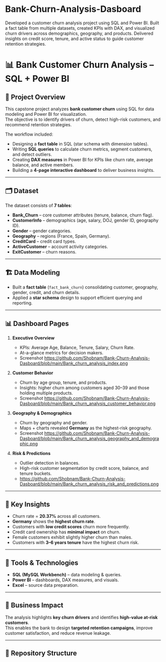 # Bank-Churn-Analysis-Dasboard
Developed a customer churn analysis project using SQL and Power BI. Built a fact table from multiple datasets, created KPIs with DAX, and visualized churn drivers across demographics, geography, and products. Delivered insights on credit score, tenure, and active status to guide customer retention strategies.
# 📊 Bank Customer Churn Analysis – SQL + Power BI

## 📌 Project Overview
This capstone project analyzes **bank customer churn** using SQL for data modeling and Power BI for visualization.  
The objective is to identify drivers of churn, detect high-risk customers, and recommend retention strategies.  

The workflow included:
- Designing a **fact table** in SQL (star schema with dimension tables).  
- Writing **SQL queries** to calculate churn metrics, segment customers, and detect outliers.  
- Creating **DAX measures** in Power BI for KPIs like churn rate, average balance, and active members.  
- Building a **4-page interactive dashboard** to deliver business insights.  

---

## 🗂️ Dataset
The dataset consists of **7 tables**:  
- **Bank_Churn** – core customer attributes (tenure, balance, churn flag).  
- **CustomerInfo** – demographics (age, salary, DOJ, gender ID, geography ID).  
- **Gender** – gender categories.  
- **Geography** – regions (France, Spain, Germany).  
- **CreditCard** – credit card types.  
- **ActiveCustomer** – account activity categories.  
- **ExitCustomer** – churn reasons.  

---

## 🏗️ Data Modeling
- Built a **fact table** (`fact_bank_churn`) consolidating customer, geography, gender, credit, and churn details.  
- Applied a **star schema** design to support efficient querying and reporting.  

---

## 📊 Dashboard Pages

1. **Executive Overview**  
   - KPIs: Average Age, Balance, Tenure, Salary, Churn Rate.  
   - At-a-glance metrics for decision makers.
   - Screenshot https://github.com/Shobnam/Bank-Churn-Analysis-Dasboard/blob/main/Bank_churn_analysis_index.png

2. **Customer Behavior**  
   - Churn by age group, tenure, and products.  
   - Insights: higher churn among customers aged 30–39 and those holding multiple products.
   - Screenshot https://github.com/Shobnam/Bank-Churn-Analysis-Dasboard/blob/main/Bank_churn_analysis_customer_behavior.png

3. **Geography & Demographics**  
   - Churn by geography and gender.  
   - Maps + charts revealed **Germany** as the highest-risk geography.
   - Screenshot https://github.com/Shobnam/Bank-Churn-Analysis-Dasboard/blob/main/Bank_churn_analysis_geography_and_demographic.png

4. **Risk & Predictions**  
   - Outlier detection in balances.  
   - High-risk customer segmentation by credit score, balance, and tenure buckets.
   - https://github.com/Shobnam/Bank-Churn-Analysis-Dasboard/blob/main/Bank_churn_analysis_risk_and_predictions.png

---

## 📌 Key Insights
- Churn rate = **20.37%** across all customers.  
- **Germany** shows the **highest churn rate**.  
- Customers with **low credit scores** churn more frequently.  
- Credit card ownership has **minimal impact** on churn.  
- Female customers exhibit slightly higher churn than males.  
- Customers with **3–6 years tenure** have the highest churn risk.  

---

## 🚀 Tools & Technologies
- **SQL (MySQL Workbench)** – data modeling & queries.  
- **Power BI** – dashboards, DAX measures, and visuals.  
- **Excel** – source data preparation.  

---

## 🎯 Business Impact
The analysis highlights **key churn drivers** and identifies **high-value at-risk customers**.  
This enables the bank to design **targeted retention campaigns**, improve customer satisfaction, and reduce revenue leakage.  

---

## 📂 Repository Structure
